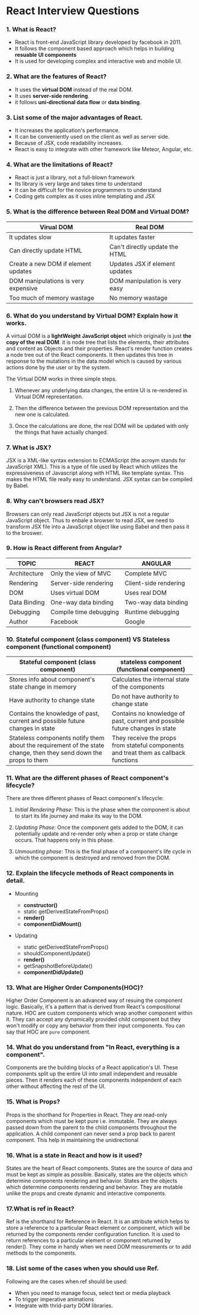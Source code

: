 # React Interview Questions

### 1. What is React?

* React is front-end JavaScript library developed by facebook in 2011.
* It follows the component based approach which helps in building **resuable UI components**
* It is used for developing complex and interactive web and mobile UI.

### 2. What are the features of React?

* It uses the **virtual DOM** instead of the real DOM.
* It uses **server-side rendering**.
* it follows **uni-directional data flow** or **data binding**.

### 3. List some of the major advantages of React.

* It increases the application's performance.
* It can be conveniently used on the client as well as server side.
* Because of JSX, code readability increases.
* React is easy to integrate with other framework like Meteor, Angular, etc.

### 4. What are the limitations of React?

* React is just a library, not a full-blown framework
* Its library is very large and takes time to understand
* It can be difficult for the novice programmers to understand
* Coding gets complex as it uses inline templating and JSX

### 5. What is the difference between Real DOM and Virtual DOM?

| Virual DOM | Real DOM |
| ---------- | -------- |
| It updates slow | It updates faster |
| Can directly update HTML | Can't directly update the HTML |
| Create a new DOM if element updates | Updates JSX if element updates |
| DOM manipulations is very expensive | DOM manipulation is very easy |
| Too much of memory wastage | No memory wastage |

### 6. What do you understand by Virtual DOM? Explain how it works.

A virtual DOM is a **lightWeight JavaScript object** which originally is just **the copy of the real DOM**. it is node tree that lists the elements, their attributes and content as Objects and their properties. React's render function creates a node tree out of the React components. It then updates this tree in response to the mutations in the data model which is caused by various actions done by the user or by the system.

The Virtual DOM works in three simple steps.

1. Whenever any underlying data changes, the entire UI is re-rendered in Virtual DOM representation.

2. Then the difference between the previous DOM representation and the new one is calculated.

3. Once the calculations are done, the real DOM will be updated with only the things that have actually changed.

### 7. What is JSX?

JSX is a XML-like syntax extension to ECMAScript (the acroym stands for JavaScript XML). This is a type of file used by React which utilizes the expressiveness of Javascript along with HTML like template syntax. This makes the HTML file really easy to understand. JSX syntax can be compiled by Babel.

### 8. Why can't browsers read JSX?

Browsers can only read JavaScript objects but JSX is not a regular JavaScript object. Thus to enbale a browser to read JSX, we need to transform JSX file into a JavaScript object like using Babel and then pass it to the broswer.

### 9. How is React different from Angular?

| TOPIC | REACT | ANGULAR |
| ----- | ----- | ------- |
| Architecture | Only the view of MVC | Complete MVC |
| Rendering | Server-side rendering | Client-side rendering |
| DOM | Uses virtual DOM | Uses real DOM |
| Data Binding | One-way data binding | Two-way data binding |
| Debugging | Compile time debugging | Runtime debugging |
| Author | Facebook | Google |

### 10. Stateful component (class component) VS Stateless component (functional component)

| Stateful component (class component) | stateless component (functional component) |
| ------------------------------------ | ------------------------------------------ |
| Stores info about component's state change in memory | Calculates the internal state of the components |
| Have authority to change state | Do not have authority to change state |
| Contains the knowledge of past, current and possible future changes in state | Contains no knowledge of past, current and possible future changes in state |
| Stateless components notify them about the requirement of the state change, then they send down the props to them | They receive the props from stateful components and treat them as callback functions |

### 11. What are the different phases of React component's lifecycle?

There are three different phases of React component's lifecycle:

1. *Initial Rendering Phase:* This is the phase when the component is about to start its life journey and make its way to the DOM.

2. *Updating Phase:* Once the component gets added to the DOM, it can potentially update and re-render only when a prop or state change occurs. That happens only in this phase.

3. *Unmounting phase:* This is the final phase of a component's life cycle in which the component is destroyed and removed from the DOM.

### 12. Explain the lifecycle methods of React components in detail.

* Mounting
  * **constructor()**
  * static getDerivedStateFromProps()
  * **render()**
  * **componentDidMount()**

* Updating
  * static getDerivedStateFromProps()
  * shouldComponentUpdate()
  * **render()**
  * getSnapshotBeforeUpdate()
  * **componentDidUpdate()**

### 13. What are Higher Order Components(HOC)?

Higher Order Component is an advanced way of resuing the component logic. Basically, it's a pattern that is derived from React's compositional nature. HOC are custom components which wrap another component within it. They can accept any dynamically provided child component but they won't modify or copy any behavior from their input components. You can say that HOC are `pure` component.

### 14. What do you understand from "In React, everything is a component".

Components are the building blocks of a React application's UI. These components split up the entire UI into small independent and reusable pieces. Then it renders each of these components independent of each other without affecting the rest of the UI.

### 15. What is Props?

Props is the shorthand for Properties in React. They are read-only components which must be kept pure i.e. immutable. They are always passed down from the parent to the child components throughout the application. A child component can never send a prop back to parent component. This help in maintaining the unidirectional 

### 16. What is a state in React and how is it used?

States are the heart of React components. States are the source of data and must be kept as simple as possible. Basically, states are the objects which determine components rendering and behavior. States are the objects which determine components rendering and behavior. They are mutable unlike the props and create dynamic and interactive components.

### 17.What is ref in React?

Ref is the shorthand for Reference in React. It is an attribute which helps to store a reference to a particular React element or component, which will be returned by the components render configuration function. It is used to return references to a particular element or component returned by render(). They come in handy when we need DOM measurements or to add methods to the components.

### 18. List some of the cases when you should use Ref.

Following are the cases when ref should be used:

* When you need to manage focus, select text or media playback
* To trigger imperative animations
* Integrate with thrid-party DOM libraries.



